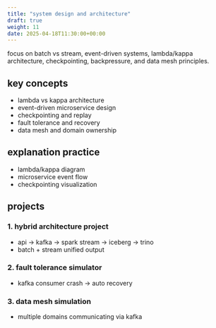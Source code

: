 ```yaml
---
title: "system design and architecture"
draft: true
weight: 11
date: 2025-04-18T11:30:00+00:00
---
```


focus on batch vs stream, event-driven systems, lambda/kappa architecture, checkpointing, backpressure, and data mesh principles.

## key concepts

- lambda vs kappa architecture
- event-driven microservice design
- checkpointing and replay
- fault tolerance and recovery
- data mesh and domain ownership

## explanation practice

- lambda/kappa diagram
- microservice event flow
- checkpointing visualization

## projects

### 1. hybrid architecture project

- api → kafka → spark stream → iceberg → trino
- batch + stream unified output

### 2. fault tolerance simulator

- kafka consumer crash → auto recovery

### 3. data mesh simulation

- multiple domains communicating via kafka

